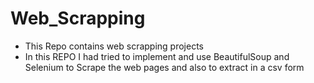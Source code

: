 # Web_Scrapping
- This Repo contains web scrapping projects
- In this REPO I had tried to implement and use BeautifulSoup and Selenium to Scrape the web pages and also to extract in a csv form
